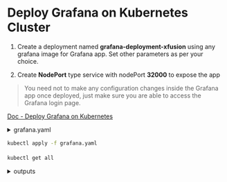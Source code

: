 # Deploy Grafana on Kubernetes Cluster

1. Create a deployment named **grafana-deployment-xfusion** using any grafana image for Grafana app. Set other parameters as per your choice.

2. Create **NodePort** type service with nodePort **32000** to expose the app

> You need not to make any configuration changes inside the Grafana app once deployed, just make sure you are able to access the Grafana login page.

[Doc - Deploy Grafana on Kubernetes](https://grafana.com/docs/grafana/latest/setup-grafana/installation/kubernetes/)

<details>
<summary>grafana.yaml</summary>
        
```yaml
apiVersion: apps/v1
kind: Deployment
metadata:
  labels:
    app: grafana
  name: grafana-deployment-xfusion
spec:
  selector:
    matchLabels:
      app: grafana
  template:
    metadata:
      labels:
        app: grafana
    spec:
      securityContext:
        fsGroup: 472
        supplementalGroups:
          - 0
      containers:
        - name: grafana
          image: grafana/grafana:latest
          imagePullPolicy: IfNotPresent
          ports:
            - containerPort: 3000
              name: http-grafana
              protocol: TCP
          readinessProbe:
            failureThreshold: 3
            httpGet:
              path: /robots.txt
              port: 3000
              scheme: HTTP
            initialDelaySeconds: 10
            periodSeconds: 30
            successThreshold: 1
            timeoutSeconds: 2
          livenessProbe:
            failureThreshold: 3
            initialDelaySeconds: 30
            periodSeconds: 10
            successThreshold: 1
            tcpSocket:
              port: 3000
            timeoutSeconds: 1
          resources:
            requests:
              cpu: 250m
              memory: 750Mi
          volumeMounts:
            - mountPath: /var/lib/grafana
              name: grafana-pv
      volumes:
        - name: grafana-pv
          emptyDir: {}
---
apiVersion: v1
kind: Service
metadata:
  name: grafana
spec:
  ports:
    - port: 3000
      protocol: TCP
      targetPort: http-grafana
      nodePort: 32000
  selector:
    app: grafana
  sessionAffinity: None
  type: NodePort
```
</details>

```bash
kubectl apply -f grafana.yaml

kubectl get all
```

<details>
<summary>outputs</summary>

  #### kubectl apply -f grafana.yaml 
    deployment.apps/grafana-deployment-xfusion created
    service/grafana created

  #### kubectl get all
    NAME                                              READY   STATUS    RESTARTS   AGE
    pod/grafana-deployment-xfusion-66cf86dd4c-ppw9q   1/1     Running   0          77s

    NAME                 TYPE        CLUSTER-IP     EXTERNAL-IP   PORT(S)          AGE
    service/grafana      NodePort    10.96.244.55   <none>        3000:32000/TCP   77s
    service/kubernetes   ClusterIP   10.96.0.1      <none>        443/TCP          15m

    NAME                                         READY   UP-TO-DATE   AVAILABLE   AGE
    deployment.apps/grafana-deployment-xfusion   1/1     1            1           77s

    NAME                                                    DESIRED   CURRENT   READY   AGE
    replicaset.apps/grafana-deployment-xfusion-66cf86dd4c   1         1         1       77s

  #### access the grafana login page
  ![Grafana login page](./images/grafana-login.png)
</details>